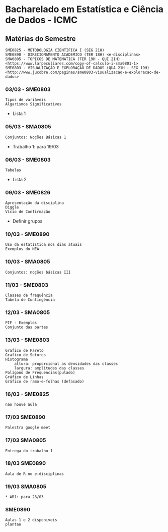 # Bacharelado em Estatística e Ciência de Dados - ICMC

## Matérias do Semestre

    SME0825 - METODOLOGIA CIENTIFICA I (SEG 21H) 
    SME0890 - DIRECIONAMENTO ACADEMICO (TER 18H) <e-disciplinas>
    SMA0805 - TOPICOS DE MATEMATICA (TER 19H - QUI 21H) <https://www.larpeculiares.com/copy-of-calculo-i-sma0801-1>
    SME0803 - VISUALIZAÇÃO E EXPLORAÇÃO DE DADOS (QUA 21H - SEX 19H) <http://www.jucobre.com/paginas/sme0803-visualizacao-e-exploracao-de-dados>

### 03/03 - SME0803

    Tipos de variáveis
    Algarismos Significativos

* Lista 1

### 05/03 - SMA0805

    Conjuntos: Noções Básicas 1

* Trabalho 1: para 19/03

### 06/03 - SME0803

    Tabelas

* Lista 2

### 09/03 - SME0826

    Apresentação da disciplina
    Diggle
    Vício de Confirmação

* Definir grupos

### 10/03 - SME0890

    Uso da estatística nos dias atuais
    Exemplos do NEA

### 10/03 - SMA0805

    Conjuntos: noções básicas III

### 11/03 - SME0803

    Classes de frequência
    Tabela de Contingência

### 12/03 - SMA0805

    PIF - Exemplos
    Conjunto das partes

### 13/03 - SME0803

    Grafico de Pareto
    Grafico de Setores
    Histograma
        altura: proporcional as densidades das classes
        largura: amplitudes das classes
    Polígono de Frequencias(pulado)
    Gráfico de Linhas
    Gráfico de ramo-e-folhas (defasado)

### 16/03 - SME0825

    nao houve aula

### 17/03 SME0890

    Palestra google meet

### 17/03 SMA0805

    Entrega do trabalho 1

### 18/03 SME0890

    Aula de R no e-disciplinas

### 19/03 SMA0805

    * AR1: para 23/03

### SME0890

    Aulas 1 e 2 disponiveis
    plantao